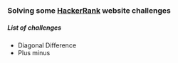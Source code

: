 ### Solving some [HackerRank](https://www.hackerrank.com) website challenges

##### List of challenges

- Diagonal Difference
- Plus minus

